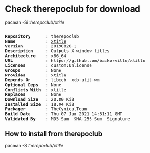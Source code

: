 # Check therepoclub for download

pacman -Si *therepoclub/xtitle*

<div class="highlight"><pre class="highlight"><text>
<b>Repository</b>      : therepoclub
<b>Name</b>            : <a href="../../x86_64/xtitle-20190826-1-x86_64.pkg.tar.zst">xtitle</a>
<b>Version</b>         : 20190826-1
<b>Description</b>     : Outputs X window titles
<b>Architecture</b>    : x86_64
<b>URL</b>             : https://github.com/baskerville/xtitle
<b>Licenses</b>        : custom:Unlicense
<b>Groups</b>          : None
<b>Provides</b>        : xtitle
<b>Depends On</b>      : libxcb  xcb-util-wm
<b>Optional Deps</b>   : None
<b>Conflicts With</b>  : xtitle
<b>Replaces</b>        : None
<b>Download Size</b>   : 20.80 KiB
<b>Installed Size</b>  : 18.94 KiB
<b>Packager</b>        : TheCynicalTeam <wayne6324@gmail.com>
<b>Build Date</b>      : Thu 07 Jan 2021 14:51:11 GMT
<b>Validated By</b>    : MD5 Sum  SHA-256 Sum  Signature
</text></pre></div>

## How to install from therepoclub

pacman -S *therepoclub/xtitle*
